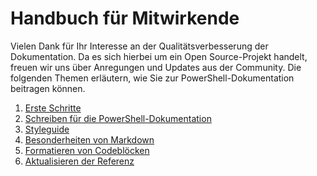 # <a name="contributor-guide"></a>Handbuch für Mitwirkende

Vielen Dank für Ihr Interesse an der Qualitätsverbesserung der Dokumentation.
Da es sich hierbei um ein Open Source-Projekt handelt, freuen wir uns über Anregungen und Updates aus der Community.
Die folgenden Themen erläutern, wie Sie zur PowerShell-Dokumentation beitragen können.

1. [Erste Schritte](./contributing/1-GET-STARTED.md)
2. [Schreiben für die PowerShell-Dokumentation](./contributing/2-WRITING.md)
3. [Styleguide](./contributing/3-STYLE-GUIDE.md)
4. [Besonderheiten von Markdown](./contributing/4-MARKDOWN-SPECIFICS.md)
5. [Formatieren von Codeblöcken](./contributing/5-FORMATTING-CODE.md)
6. [Aktualisieren der Referenz](./contributing/6-UPDATING-REFERENCE.md)